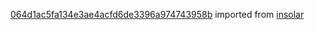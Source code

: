 [064d1ac5fa134e3ae4acfd6de3396a974743958b](https://github.com/insolar/insolar/commit/064d1ac5fa134e3ae4acfd6de3396a974743958b) imported from [insolar](https://github.com/insolar/insolar)

